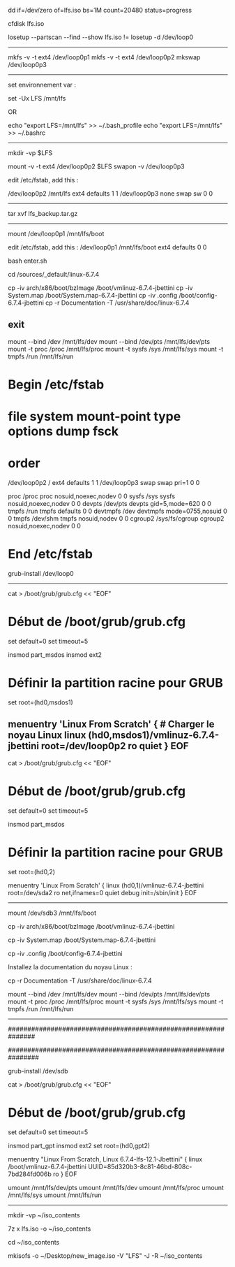 dd if=/dev/zero of=lfs.iso bs=1M count=20480 status=progress

cfdisk lfs.iso

losetup --partscan --find --show lfs.iso != losetup -d /dev/loop0


---
mkfs -v -t ext4 /dev/loop0p1
mkfs -v -t ext4 /dev/loop0p2
mkswap    /dev/loop0p3

---
set environnement var :

set -Ux LFS /mnt/lfs

OR

echo "export LFS=/mnt/lfs" >> ~/.bash_profile
echo "export LFS=/mnt/lfs" >> ~/.bashrc

---

mkdir -vp $LFS

mount -v -t ext4 /dev/loop0p2 $LFS
swapon -v /dev/loop0p3

edit /etc/fstab, add this :

/dev/loop0p2            /mnt/lfs        ext4            defaults        1       1
/dev/loop0p3            none            swap            sw              0       0

---
tar xvf lfs_backup.tar.gz

---

mount /dev/loop0p1 /mnt/lfs/boot

edit /etc/fstab, add this :
/dev/loop0p1            /mnt/lfs/boot   ext4            defaults        0       0

bash enter.sh

cd /sources/_default/linux-6.7.4

cp -iv arch/x86/boot/bzImage /boot/vmlinuz-6.7.4-jbettini
cp -iv System.map /boot/System.map-6.7.4-jbettini
cp -iv .config /boot/config-6.7.4-jbettini
cp -r Documentation -T /usr/share/doc/linux-6.7.4

exit
---

mount --bind /dev /mnt/lfs/dev
mount --bind /dev/pts /mnt/lfs/dev/pts
mount -t proc /proc /mnt/lfs/proc
mount -t sysfs /sys /mnt/lfs/sys
mount -t tmpfs /run /mnt/lfs/run

# Begin /etc/fstab

# file system           mount-point             type            options             dump  fsck
#                                                                                               order

/dev/loop0p2            /                       ext4            defaults            1     1
/dev/loop0p3            swap                    swap            pri=1               0     0

proc                    /proc                   proc            nosuid,noexec,nodev 0     0
sysfs                   /sys                    sysfs           nosuid,noexec,nodev 0     0
devpts                  /dev/pts                devpts          gid=5,mode=620      0     0
tmpfs                   /run                    tmpfs           defaults            0     0
devtmpfs                /dev                    devtmpfs        mode=0755,nosuid    0     0
tmpfs                   /dev/shm                tmpfs           nosuid,nodev        0     0
cgroup2                 /sys/fs/cgroup          cgroup2         nosuid,noexec,nodev 0     0

# End /etc/fstab

grub-install /dev/loop0

---
cat > /boot/grub/grub.cfg << "EOF"
# Début de /boot/grub/grub.cfg
set default=0
set timeout=5

insmod part_msdos
insmod ext2

# Définir la partition racine pour GRUB
set root=(hd0,msdos1)

menuentry 'Linux From Scratch' {
    # Charger le noyau Linux
    linux (hd0,msdos1)/vmlinuz-6.7.4-jbettini root=/dev/loop0p2 ro quiet
}
EOF
---

cat > /boot/grub/grub.cfg << "EOF"
# Début de /boot/grub/grub.cfg
set default=0
set timeout=5

insmod part_msdos

# Définir la partition racine pour GRUB
set root=(hd0,2)

menuentry 'Linux From Scratch' {
        linux (hd0,1)/vmlinuz-6.7.4-jbettini root=/dev/sda2 ro net,ifnames=0 quiet debug init=/sbin/init
}
EOF


----------------------------

mount /dev/sdb3 /mnt/lfs/boot

cp -iv arch/x86/boot/bzImage /boot/vmlinuz-6.7.4-jbettini

cp -iv System.map /boot/System.map-6.7.4-jbettini

cp -iv .config /boot/config-6.7.4-jbettini

Installez la documentation du noyau Linux :

cp -r Documentation -T /usr/share/doc/linux-6.7.4

mount --bind /dev /mnt/lfs/dev
mount --bind /dev/pts /mnt/lfs/dev/pts
mount -t proc /proc /mnt/lfs/proc
mount -t sysfs /sys /mnt/lfs/sys
mount -t tmpfs /run /mnt/lfs/run

------------------------------------------------------------------------------------

###############################################################

################################################################

grub-install /dev/sdb

cat > /boot/grub/grub.cfg << "EOF"
# Début de /boot/grub/grub.cfg
set default=0
set timeout=5

insmod part_gpt
insmod ext2
set root=(hd0,gpt2)

menuentry "Linux From Scratch, Linux 6.7.4-lfs-12.1-Jbettini" {
        linux  /boot/vmlinuz-6.7.4-jbettini UUID=85d320b3-8c81-46bd-808c-7bd284fd006b ro
}
EOF




umount /mnt/lfs/dev/pts
umount /mnt/lfs/dev
umount /mnt/lfs/proc
umount /mnt/lfs/sys
umount /mnt/lfs/run




--------------------

mkdir -vp ~/iso_contents

7z x lfs.iso -o ~/iso_contents

cd ~/iso_contents

mkisofs -o ~/Desktop/new_image.iso -V "LFS" -J -R ~/iso_contents